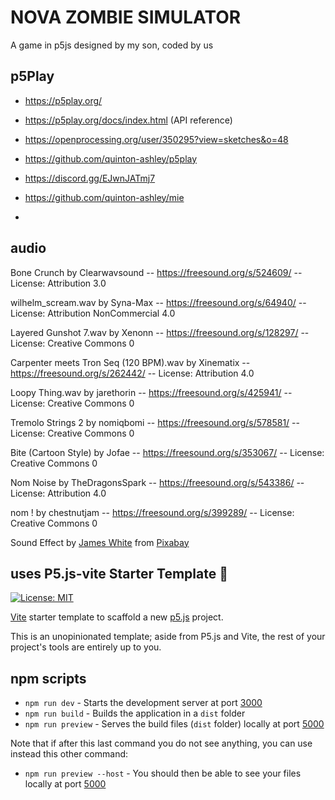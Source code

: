 # NOVA ZOMBIE SIMULATOR

A game in p5js designed by my son, coded by us


## p5Play

- https://p5play.org/
- https://p5play.org/docs/index.html (API reference)
- https://openprocessing.org/user/350295?view=sketches&o=48

- https://github.com/quinton-ashley/p5play
- https://discord.gg/EJwnJATmj7
- https://github.com/quinton-ashley/mie
- 


## audio

Bone Crunch by Clearwavsound -- https://freesound.org/s/524609/ -- License: Attribution 3.0

wilhelm_scream.wav by Syna-Max -- https://freesound.org/s/64940/ -- License: Attribution NonCommercial 4.0

Layered Gunshot 7.wav by Xenonn -- https://freesound.org/s/128297/ -- License: Creative Commons 0

Carpenter meets Tron Seq (120 BPM).wav by Xinematix -- https://freesound.org/s/262442/ -- License: Attribution 4.0

Loopy Thing.wav by jarethorin -- https://freesound.org/s/425941/ -- License: Creative Commons 0

Tremolo Strings 2 by nomiqbomi -- https://freesound.org/s/578581/ -- License: Creative Commons 0

Bite (Cartoon Style) by Jofae -- https://freesound.org/s/353067/ -- License: Creative Commons 0

Nom Noise by TheDragonsSpark -- https://freesound.org/s/543386/ -- License: Attribution 4.0

nom ! by chestnutjam -- https://freesound.org/s/399289/ -- License: Creative Commons 0

Sound Effect by <a href="https://pixabay.com/users/fredchaferfrommedia-29969733/?utm_source=link-attribution&utm_medium=referral&utm_campaign=music&utm_content=120135">James White</a> from <a href="https://pixabay.com/sound-effects//?utm_source=link-attribution&utm_medium=referral&utm_campaign=music&utm_content=120135">Pixabay</a>


## uses P5.js-vite Starter Template 🚀

[![License: MIT](https://img.shields.io/badge/License-MIT-blue.svg)](https://opensource.org/licenses/MIT)

[Vite](https://vitejs.dev/) starter template to scaffold a new [p5.js](https://p5js.org) project.

This is an unopinionated template; aside from P5.js and Vite, the rest of your project's tools are entirely up to you.


## npm scripts

- `npm run dev` - Starts the development server at port [3000](http://localhost:3000/)
- `npm run build` - Builds the application in a `dist` folder
- `npm run preview` - Serves the build files (`dist` folder) locally at port [5000](http://localhost:3000/)

Note that if after this last command you do not see anything, you can use instead this other command:

- `npm run preview --host` - You should then be able to see your files locally at port [5000](http://localhost:3000/)
